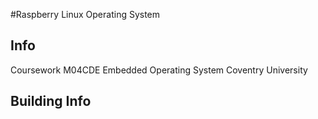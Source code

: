 #Raspberry Linux Operating System

## Info
Coursework M04CDE Embedded Operating System
Coventry University

## Building Info

